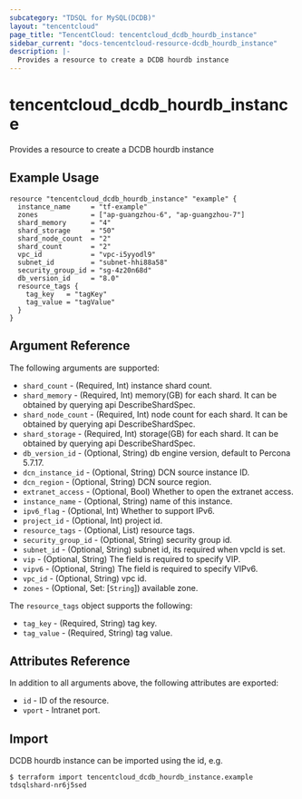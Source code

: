 ```yaml
---
subcategory: "TDSQL for MySQL(DCDB)"
layout: "tencentcloud"
page_title: "TencentCloud: tencentcloud_dcdb_hourdb_instance"
sidebar_current: "docs-tencentcloud-resource-dcdb_hourdb_instance"
description: |-
  Provides a resource to create a DCDB hourdb instance
---
```


# tencentcloud_dcdb_hourdb_instance

Provides a resource to create a DCDB hourdb instance

## Example Usage

```hcl
resource "tencentcloud_dcdb_hourdb_instance" "example" {
  instance_name     = "tf-example"
  zones             = ["ap-guangzhou-6", "ap-guangzhou-7"]
  shard_memory      = "4"
  shard_storage     = "50"
  shard_node_count  = "2"
  shard_count       = "2"
  vpc_id            = "vpc-i5yyodl9"
  subnet_id         = "subnet-hhi88a58"
  security_group_id = "sg-4z20n68d"
  db_version_id     = "8.0"
  resource_tags {
    tag_key   = "tagKey"
    tag_value = "tagValue"
  }
}
```

## Argument Reference

The following arguments are supported:

* `shard_count` - (Required, Int) instance shard count.
* `shard_memory` - (Required, Int) memory(GB) for each shard. It can be obtained by querying api DescribeShardSpec.
* `shard_node_count` - (Required, Int) node count for each shard. It can be obtained by querying api DescribeShardSpec.
* `shard_storage` - (Required, Int) storage(GB) for each shard. It can be obtained by querying api DescribeShardSpec.
* `db_version_id` - (Optional, String) db engine version, default to Percona 5.7.17.
* `dcn_instance_id` - (Optional, String) DCN source instance ID.
* `dcn_region` - (Optional, String) DCN source region.
* `extranet_access` - (Optional, Bool) Whether to open the extranet access.
* `instance_name` - (Optional, String) name of this instance.
* `ipv6_flag` - (Optional, Int) Whether to support IPv6.
* `project_id` - (Optional, Int) project id.
* `resource_tags` - (Optional, List) resource tags.
* `security_group_id` - (Optional, String) security group id.
* `subnet_id` - (Optional, String) subnet id, its required when vpcId is set.
* `vip` - (Optional, String) The field is required to specify VIP.
* `vipv6` - (Optional, String) The field is required to specify VIPv6.
* `vpc_id` - (Optional, String) vpc id.
* `zones` - (Optional, Set: [`String`]) available zone.

The `resource_tags` object supports the following:

* `tag_key` - (Required, String) tag key.
* `tag_value` - (Required, String) tag value.

## Attributes Reference

In addition to all arguments above, the following attributes are exported:

* `id` - ID of the resource.
* `vport` - Intranet port.



## Import

DCDB hourdb instance can be imported using the id, e.g.
```
$ terraform import tencentcloud_dcdb_hourdb_instance.example tdsqlshard-nr6j5sed
```

